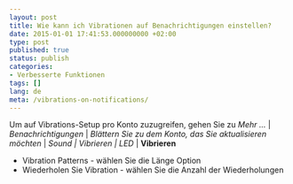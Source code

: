 ```yaml
---
layout: post
title: Wie kann ich Vibrationen auf Benachrichtigungen einstellen?
date: 2015-01-01 17:41:53.000000000 +02:00
type: post
published: true
status: publish
categories:
- Verbesserte Funktionen
tags: []
lang: de
meta: /vibrations-on-notifications/
---
```


Um auf Vibrations-Setup pro Konto zuzugreifen, gehen Sie zu *Mehr ...* \| *Benachrichtigungen* \| *Blättern Sie zu dem Konto, das Sie aktualisieren möchten* \| *Sound \| Vibrieren \| LED* \| **Vibrieren**

* Vibration Patterns - wählen Sie die Länge Option
* Wiederholen Sie Vibration - wählen Sie die Anzahl der Wiederholungen
